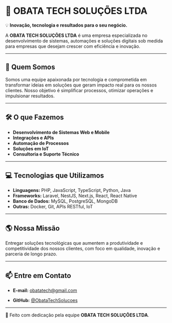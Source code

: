 # 🚀 OBATA TECH SOLUÇÕES LTDA

💡 **Inovação, tecnologia e resultados para o seu negócio.**

A **OBATA TECH SOLUÇÕES LTDA** é uma empresa especializada no desenvolvimento de sistemas, automações e soluções digitais sob medida para empresas que desejam crescer com eficiência e inovação.

---

## 📌 Quem Somos
Somos uma equipe apaixonada por tecnologia e comprometida em transformar ideias em soluções que geram impacto real para os nossos clientes. Nosso objetivo é simplificar processos, otimizar operações e impulsionar resultados.

---

## 🛠️ O que Fazemos
- **Desenvolvimento de Sistemas Web e Mobile**
- **Integrações e APIs**
- **Automação de Processos**
- **Soluções em IoT**
- **Consultoria e Suporte Técnico**

---

## 💻 Tecnologias que Utilizamos
- **Linguagens:** PHP, JavaScript, TypeScript, Python, Java
- **Frameworks:** Laravel, NestJS, Next.js, React, React Native
- **Banco de Dados:** MySQL, PostgreSQL, MongoDB
- **Outras:** Docker, Git, APIs RESTful, IoT

---

## 🌎 Nossa Missão
Entregar soluções tecnológicas que aumentem a produtividade e competitividade dos nossos clientes, com foco em qualidade, inovação e parceria de longo prazo.

---

## 📫 Entre em Contato
- **E-mail:** obatatech@gmail.com  
<!-- - **LinkedIn:** [OBATA TECH SOLUÇÕES LTDA](https://www.linkedin.com) -->
- **GitHub:** [@ObataTechSolucoes](https://github.com/ObataTechSolucoes)

---

💙 Feito com dedicação pela equipe **OBATA TECH SOLUÇÕES LTDA**.
